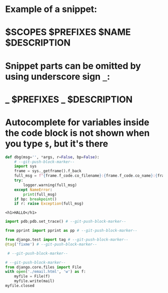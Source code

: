 # Example of a snippet:

# $SCOPES $PREFIXES $NAME $DESCRIPTION

# Snippet parts can be omitted by using underscore sign `_`:

# _ $PREFIXES _ $DESCRIPTION

# Autocomplete for variables inside the code block is not shown when you type `$`, but it's there

```python dbgfun Debug-print-function-with-lineno Debug-func-that-prints-filename-and-lineno-and-custom-msg
def dbg(msg='', *args, r=False, bp=False):
    # --git-push-block-marker--
    import sys
    frame = sys._getframe().f_back
    full_msg = f"{frame.f_code.co_filename}:{frame.f_code.co_name}:{frame.f_lineno}\r\n ->{msg} {f'{args=}' if args else ''}"
    try:
        logger.warning(full_msg)
    except NameError:
        print(full_msg)
    if bp: breakpoint()
    if r: raise Exception(full_msg)

```

```html,django-html hallodgb insert-debug-h1
<h1>HALLO</h1>
```

```python pdb
import pdb;pdb.set_trace() # --git-push-block-marker--
```

```python pp
from pprint import pprint as pp # --git-push-block-marker--
```

```python fixmetag add-a-tag-fixme-to-tests Adds-a-tag-fixme-so-you-can-easily-run-only-the-test-you-are-working-on-by-adding-'--tags-fixme'-to-the-command-line.
from django.test import tag # --git-push-block-marker--
@tag('fixme') # --git-push-block-marker--
```

```python blockmarker
 # --git-push-block-marker--
```

```python emailfile
# --git-push-block-marker--
from django.core.files import File
with open('./email.html', 'w') as f:
    myfile = File(f)
    myfile.write(mail)
myfile.closed
```
